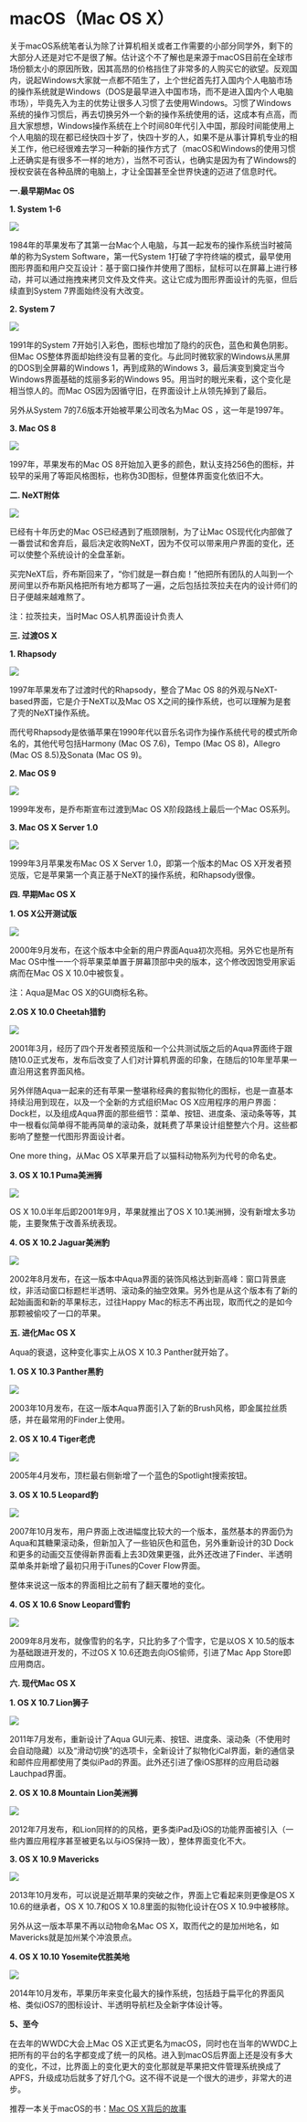 # macOS（Mac OS X）

关于macOS系统笔者认为除了计算机相关或者工作需要的小部分同学外，剩下的大部分人还是对它不是很了解。估计这个不了解也是来源于macOS目前在全球市场份额太小的原因所致，因其高昂的价格挡住了非常多的人购买它的欲望。反观国内，说起Windows大家就一点都不陌生了，上个世纪首先打入国内个人电脑市场的操作系统就是Windows（DOS是最早进入中国市场，而不是进入国内个人电脑市场），毕竟先入为主的优势让很多人习惯了去使用Windows。习惯了Windows系统的操作习惯后，再去切换另外一个新的操作系统使用的话，这成本有点高，而且大家想想，Windows操作系统在上个时间80年代引入中国，那段时间能使用上个人电脑的现在都已经快四十岁了，快四十岁的人，如果不是从事计算机专业的相关工作，他已经很难去学习一种新的操作方式了（macOS和Windows的使用习惯上还确实是有很多不一样的地方），当然不可否认，也确实是因为有了Windows的授权安装在各种品牌的电脑上，才让全国甚至全世界快速的迈进了信息时代。

**一.最早期Mac OS**

**1. System 1-6**

![](http://img.ithome.com/newsuploadfiles/2015/4/20150420_135211_657.png)

1984年的苹果发布了其第一台Mac个人电脑，与其一起发布的操作系统当时被简单的称为System Software，第一代System 1打破了字符终端的模式，最早使用图形界面和用户交互设计：基于窗口操作并使用了图标，鼠标可以在屏幕上进行移动，并可以通过拖拽来拷贝文件及文件夹。这让它成为图形界面设计的先驱，但后续直到System 7界面始终没有大改变。

**2. System 7**

![](http://img.ithome.com/newsuploadfiles/2015/4/20150420_135226_666.png)

1991年的System 7开始引入彩色，图标也增加了隐约的灰色，蓝色和黄色阴影。但Mac OS整体界面却始终没有显著的变化。与此同时微软家的Windows从黑屏的DOS到全屏幕的Windows 1，再到成熟的Windows 3，最后演变到奠定当今Windows界面基础的炫丽多彩的Windows 95。用当时的眼光来看，这个变化是相当惊人的。而Mac OS因为因循守旧，在界面设计上从领先掉到了最后。

另外从System 7的7.6版本开始被苹果公司改名为Mac OS ，这一年是1997年。

**3. Mac OS 8**

![](http://img.ithome.com/newsuploadfiles/2015/4/20150420_135226_729.png)

1997年，苹果发布的Mac OS 8开始加入更多的颜色，默认支持256色的图标，并较早的采用了等距风格图标，也称伪3D图标，但整体界面变化依旧不大。

**二. NeXT附体**

![](http://img.ithome.com/newsuploadfiles/2015/4/20150420_135226_907.png)

已经有十年历史的Mac OS已经遇到了瓶颈限制，为了让Mac OS现代化内部做了一番尝试和舍弃后，最后决定收购NeXT，因为不仅可以带来用户界面的变化，还可以使整个系统设计的全盘革新。

买完NeXT后，乔布斯回来了，“你们就是一群白痴！”他把所有团队的人叫到一个房间里以乔布斯风格把所有地方都骂了一遍，之后包括拉茨拉夫在内的设计师们的日子便越来越难熬了。

注：拉茨拉夫，当时Mac OS人机界面设计负责人

**三. 过渡OS X**

**1. Rhapsody**

![](http://img.ithome.com/newsuploadfiles/2015/4/20150420_135227_18.png)

1997年苹果发布了过渡时代的Rhapsody，整合了Mac OS 8的外观与NeXT-based界面，它是介于NeXT以及Mac OS X之间的操作系统，也可以理解为是套了壳的NeXT操作系统。

而代号Rhapsody是依循苹果在1990年代以音乐名词作为操作系统代号的模式所命名的，其他代号包括Harmony \(Mac OS 7.6\)，Tempo \(Mac OS 8\)，Allegro \(Mac OS 8.5\)及Sonata \(Mac OS 9\)。

**2. Mac OS 9**

![](http://img.ithome.com/newsuploadfiles/2015/4/20150420_135227_125.png)

1999年发布，是乔布斯宣布过渡到Mac OS X阶段路线上最后一个Mac OS系列。

**3. Mac OS X Server 1.0**

![](http://img.ithome.com/newsuploadfiles/2015/4/20150420_135227_231.jpg)

1999年3月苹果发布Mac OS X Server 1.0，即第一个版本的Mac OS X开发者预览版，它是苹果第一个真正基于NeXT的操作系统，和Rhapsody很像。

**四. 早期Mac OS X**

**1. OS X公开测试版**

![](http://img.ithome.com/newsuploadfiles/2015/4/20150420_135227_338.png)

2000年9月发布，在这个版本中全新的用户界面Aqua初次亮相。另外它也是所有Mac OS中惟一一个将苹果菜单置于屏幕顶部中央的版本，这个修改因饱受用家诟病而在Mac OS X 10.0中被恢复。

注：Aqua是Mac OS X的GUI商标名称。

**2.OS X 10.0 Cheetah猎豹**

![](http://img.ithome.com/newsuploadfiles/2015/4/20150420_135227_452.png)

2001年3月，经历了四个开发者预览版和一个公共测试版之后的Aqua界面终于跟随10.0正式发布，发布后改变了人们对计算机界面的印象，在随后的10年里苹果一直沿用这套界面风格。

另外伴随Aqua一起来的还有苹果一整堪称经典的套拟物化的图标，也是一直基本持续沿用到现在，以及一个全新的方式组织Mac OS X应用程序的用户界面：Dock栏，以及组成Aqua界面的那些细节：菜单、按钮、进度条、滚动条等等，其中一根看似简单得不能再简单的滚动条，就耗费了苹果设计组整整六个月。这些都影响了整整一代图形界面设计者。

One more thing，从Mac OS X苹果开启了以猫科动物系列为代号的命名史。

**3. OS X 10.1 Puma美洲狮**

![](http://img.ithome.com/newsuploadfiles/2015/4/20150420_135227_566.png)

OS X 10.0半年后即2001年9月，苹果就推出了OS X 10.1美洲狮，没有新增太多功能，主要聚焦于改善系统表现。

**4. OS X 10.2 Jaguar美洲豹**

![](http://img.ithome.com/newsuploadfiles/2015/4/20150420_135227_761.png)

2002年8月发布，在这一版本中Aqua界面的装饰风格达到新高峰：窗口背景底纹，非活动窗口标题栏半透明、滚动条的抽空效果。另外也是从这个版本有了新的起始画面和新的苹果标志，过往Happy Mac的标志不再出现，取而代之的是如今那颗被偷咬了一口的苹果。

**五. 进化Mac OS X**

Aqua的衰退，这种变化事实上从OS X 10.3 Panther就开始了。

**1. OS X 10.3 Panther黑豹**

![](http://img.ithome.com/newsuploadfiles/2015/4/20150420_135227_883.png)

2003年10月发布，在这一版本Aqua界面引入了新的Brush风格，即金属拉丝质感，并在最常用的Finder上使用。

**2. OS X 10.4 Tiger老虎**

![](http://img.ithome.com/newsuploadfiles/2015/4/20150420_135233_221.png)

2005年4月发布，顶栏最右侧新增了一个蓝色的Spotlight搜索按钮。

**3. OS X 10.5 Leopard豹**

![](http://img.ithome.com/newsuploadfiles/2015/4/20150420_135233_325.jpg)

2007年10月发布，用户界面上改进幅度比较大的一个版本，虽然基本的界面仍为Aqua和其糖果滚动条，但新加入了一些铂灰色和蓝色，另外重新设计的3D Dock和更多的动画交互使得新界面看上去3D效果更强，此外还改进了Finder、半透明菜单条并新增了最初只用于iTunes的Cover Flow界面。

整体来说这一版本的界面相比之前有了翻天覆地的变化。

**4. OS X 10.6 Snow Leopard雪豹**

![](http://img.ithome.com/newsuploadfiles/2015/4/20150420_135233_415.png)

2009年8月发布，就像雪豹的名字，只比豹多了个雪字，它是以OS X 10.5的版本为基础跟进开发的，不过OS X 10.6还跑去向iOS偷师，引进了Mac App Store即应用商店。

**六. 现代Mac OS X**

**1. OS X 10.7 Lion狮子**

![](http://img.ithome.com/newsuploadfiles/2015/4/20150420_135233_560.png)

2011年7月发布，重新设计了Aqua GUI元素、按钮、进度条、滚动条（不使用时会自动隐藏）以及“滑动切换”的选项卡，全新设计了拟物化iCal界面，新的通信录和邮件应用都使用了类似iPad的界面。此外还引进了像iOS那样的应用启动器Lauchpad界面。

**2. OS X 10.8 Mountain Lion美洲狮**

![](http://img.ithome.com/newsuploadfiles/2015/4/20150420_135233_634.jpg)

2012年7月发布，和Lion同样的的风格，更多类iPad及iOS的功能界面被引入（一些内置应用程序甚至被更名以与iOS保持一致），整体界面变化不大。

**3. OS X 10.9 Mavericks**

![](http://img.ithome.com/newsuploadfiles/2015/4/20150420_135233_679.jpg)

2013年10月发布，可以说是近期苹果的突破之作，界面上它看起来则更像是OS X 10.6的继承者，OS X 10.7和OS X 10.8里面的拟物化设计在OS X 10.9中被移除。

另外从这一版本苹果不再以动物命名Mac OS X，取而代之的是加州地名，如Mavericks就是加州某个冲浪景点。

**4. OS X 10.10 Yosemite优胜美地**

![](http://img.ithome.com/newsuploadfiles/2015/4/20150420_135233_784.png)

2014年10月发布，苹果历年来变化最大的操作系统，包括趋于扁平化的界面风格、类似iOS7的图标设计、半透明导航栏及全新字体设计等。

**5、至今**

在去年的WWDC大会上Mac OS X正式更名为macOS，同时也在当年的WWDC上把所有的平台的名字都变成了统一的风格。进入到macOS后界面上还是没有多大的变化，不过，比界面上的变化更大的变化那就是苹果把文件管理系统换成了APFS，升级成功后就多了好几个G。这不得不说是一个很大的进步，非常大的进步。



推荐一本关于macOS的书：[Mac OS X背后的故事](http://pan.baidu.com/s/1bp1Wn9P)

